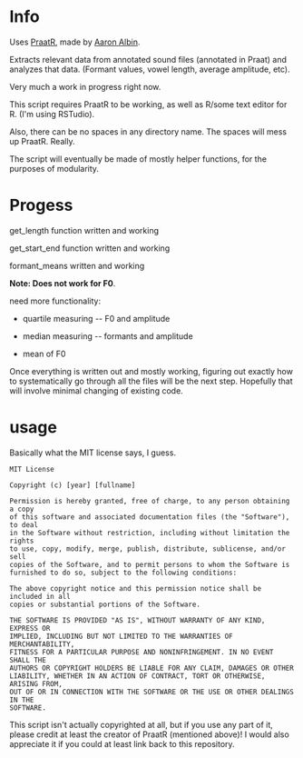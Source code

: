 # Info 
Uses [PraatR](https://github.com/usagi5886/PraatR), made by [Aaron Albin](http://www.aaronalbin.com/praatr/index.html).  

Extracts relevant data from annotated sound files (annotated in Praat) and analyzes that data.  (Formant values, vowel length, average amplitude, etc).

Very much a work in progress right now.  

This script requires PraatR to be working, as well as R/some text editor for R.  (I'm using RSTudio). 

Also, there can be no spaces in any directory name.  The spaces will mess up PraatR.  Really.  

The script will eventually be made of mostly helper functions, for the purposes of modularity.  

# Progess

get_length function written and working

get_start_end function written and working 

formant_means written and working

**Note: Does not work for F0**.

need more functionality:

* quartile measuring -- F0 and amplitude

* median measuring -- formants and amplitude

* mean of F0

Once everything is written out and mostly working, figuring out exactly how to systematically go through all the files will be the next step.  Hopefully that will involve minimal changing of existing code.  

# usage

Basically what the MIT license says, I guess.  

```
MIT License

Copyright (c) [year] [fullname]

Permission is hereby granted, free of charge, to any person obtaining a copy
of this software and associated documentation files (the "Software"), to deal
in the Software without restriction, including without limitation the rights
to use, copy, modify, merge, publish, distribute, sublicense, and/or sell
copies of the Software, and to permit persons to whom the Software is
furnished to do so, subject to the following conditions:

The above copyright notice and this permission notice shall be included in all
copies or substantial portions of the Software.

THE SOFTWARE IS PROVIDED "AS IS", WITHOUT WARRANTY OF ANY KIND, EXPRESS OR
IMPLIED, INCLUDING BUT NOT LIMITED TO THE WARRANTIES OF MERCHANTABILITY,
FITNESS FOR A PARTICULAR PURPOSE AND NONINFRINGEMENT. IN NO EVENT SHALL THE
AUTHORS OR COPYRIGHT HOLDERS BE LIABLE FOR ANY CLAIM, DAMAGES OR OTHER
LIABILITY, WHETHER IN AN ACTION OF CONTRACT, TORT OR OTHERWISE, ARISING FROM,
OUT OF OR IN CONNECTION WITH THE SOFTWARE OR THE USE OR OTHER DEALINGS IN THE
SOFTWARE.
```
This script isn't actually copyrighted at all, but if you use any part of it, please credit at least the creator of PraatR (mentioned above)!  I would also appreciate it if you could at least link back to this repository.  
